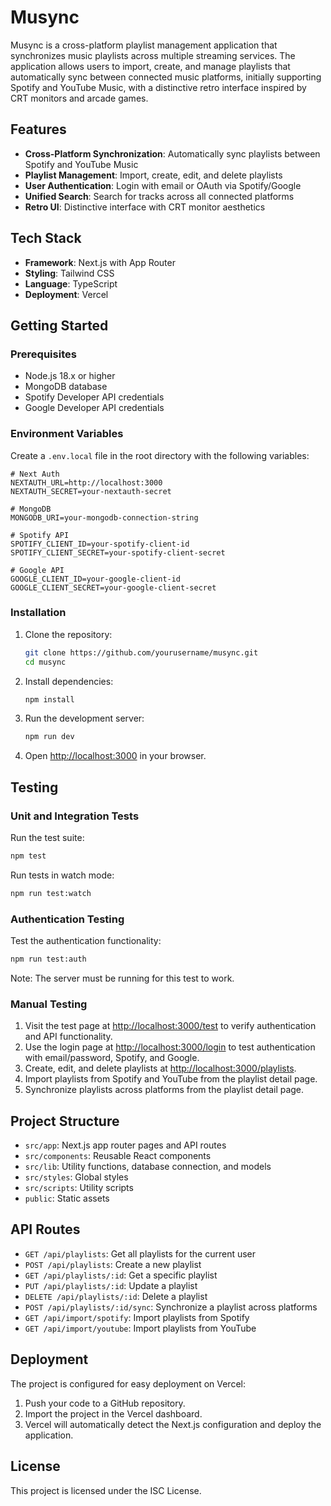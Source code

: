 # Musync

Musync is a cross-platform playlist management application that synchronizes music playlists across multiple streaming services. The application allows users to import, create, and manage playlists that automatically sync between connected music platforms, initially supporting Spotify and YouTube Music, with a distinctive retro interface inspired by CRT monitors and arcade games.

## Features

- **Cross-Platform Synchronization**: Automatically sync playlists between Spotify and YouTube Music
- **Playlist Management**: Import, create, edit, and delete playlists
- **User Authentication**: Login with email or OAuth via Spotify/Google
- **Unified Search**: Search for tracks across all connected platforms
- **Retro UI**: Distinctive interface with CRT monitor aesthetics

## Tech Stack

- **Framework**: Next.js with App Router
- **Styling**: Tailwind CSS
- **Language**: TypeScript
- **Deployment**: Vercel

## Getting Started

### Prerequisites

- Node.js 18.x or higher
- MongoDB database
- Spotify Developer API credentials
- Google Developer API credentials

### Environment Variables

Create a `.env.local` file in the root directory with the following variables:

```
# Next Auth
NEXTAUTH_URL=http://localhost:3000
NEXTAUTH_SECRET=your-nextauth-secret

# MongoDB
MONGODB_URI=your-mongodb-connection-string

# Spotify API
SPOTIFY_CLIENT_ID=your-spotify-client-id
SPOTIFY_CLIENT_SECRET=your-spotify-client-secret

# Google API
GOOGLE_CLIENT_ID=your-google-client-id
GOOGLE_CLIENT_SECRET=your-google-client-secret
```

### Installation

1. Clone the repository:
   ```bash
   git clone https://github.com/yourusername/musync.git
   cd musync
   ```

2. Install dependencies:
   ```bash
   npm install
   ```

3. Run the development server:
   ```bash
   npm run dev
   ```

4. Open [http://localhost:3000](http://localhost:3000) in your browser.

## Testing

### Unit and Integration Tests

Run the test suite:

```bash
npm test
```

Run tests in watch mode:

```bash
npm run test:watch
```

### Authentication Testing

Test the authentication functionality:

```bash
npm run test:auth
```

Note: The server must be running for this test to work.

### Manual Testing

1. Visit the test page at [http://localhost:3000/test](http://localhost:3000/test) to verify authentication and API functionality.
2. Use the login page at [http://localhost:3000/login](http://localhost:3000/login) to test authentication with email/password, Spotify, and Google.
3. Create, edit, and delete playlists at [http://localhost:3000/playlists](http://localhost:3000/playlists).
4. Import playlists from Spotify and YouTube from the playlist detail page.
5. Synchronize playlists across platforms from the playlist detail page.

## Project Structure

- `src/app`: Next.js app router pages and API routes
- `src/components`: Reusable React components
- `src/lib`: Utility functions, database connection, and models
- `src/styles`: Global styles
- `src/scripts`: Utility scripts
- `public`: Static assets

## API Routes

- `GET /api/playlists`: Get all playlists for the current user
- `POST /api/playlists`: Create a new playlist
- `GET /api/playlists/:id`: Get a specific playlist
- `PUT /api/playlists/:id`: Update a playlist
- `DELETE /api/playlists/:id`: Delete a playlist
- `POST /api/playlists/:id/sync`: Synchronize a playlist across platforms
- `GET /api/import/spotify`: Import playlists from Spotify
- `GET /api/import/youtube`: Import playlists from YouTube

## Deployment

The project is configured for easy deployment on Vercel:

1. Push your code to a GitHub repository.
2. Import the project in the Vercel dashboard.
3. Vercel will automatically detect the Next.js configuration and deploy the application.

## License

This project is licensed under the ISC License. 